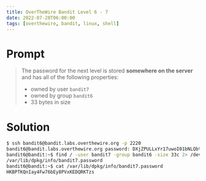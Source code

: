 ```yaml
---
title: OverTheWire Bandit Level 6 - 7
date: 2022-07-28T06:00:00
tags: [overthewire, bandit, linux, shell]
---
```

# Prompt
> The password for the next level is stored **somewhere on the server** and has all of the following properties:
>
> * owned by user `bandit7`
> * owned by group `bandit6`
> * 33 bytes in size

# Solution
```sh
$ ssh bandit6@bandit.labs.overthewire.org -p 2220
bandit6@bandit.labs.overthewire.org password: DXjZPULLxYr17uwoI01bNLQbtFemEgo7
bandit6@bandit:~$ find / -user bandit7 -group bandit6 -size 33c 2> /dev/null
/var/lib/dpkg/info/bandit7.password
bandit6@bandit:~$ cat /var/lib/dpkg/info/bandit7.password
HKBPTKQnIay4Fw76bEy8PVxKEDQRKTzs
```